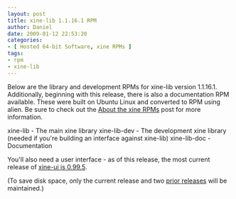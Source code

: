 ```yaml
---
layout: post
title: xine-lib 1.1.16.1 RPM
author: Daniel
date: 2009-01-12 22:53:20
categories:
- [ Hosted 64-bit Software, xine RPMs ]
tags:
- rpm
- xine-lib
---
```


Below are the library and development RPMs for xine-lib version 1.1.16.1. Additionally, beginning with this release, there is also a documentation RPM available. These were built on Ubuntu Linux and converted to RPM using alien. Be sure to check out the [About the xine RPMs][abt] post for more information.

xine-lib - The main xine library
xine-lib-dev - The development xine library (needed if you're building an interface against xine-lib)
xine-lib-doc - Documentation

You'll also need a user interface - as of this release, the most current release of [xine-ui is 0.99.5][ui].

(To save disk space, only the current release and two [prior releases][pri] will be maintained.)


[abt]: /2005/about-the-xine-rpms.html "About the xine RPMs &bull; The Bit Badger Blog"
[ui]:  /2007/xine-ui-0-99-5-rpm.html "xine-ui 0.99.5 RPM &bull; The Bit Badger Blog"
[pri]: /2008/xine-lib-1-1-14-rpm.html "xine-lib 1.1.14 RPM &bull; The Bit Badger Blog"
